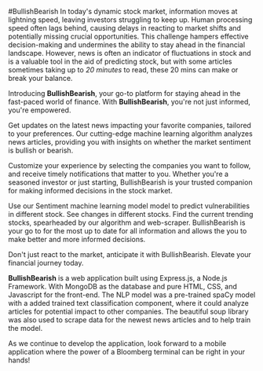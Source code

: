 #BullishBearish
In today's dynamic stock market, information moves at lightning speed, leaving investors struggling to keep up. Human processing speed often lags behind, causing delays in reacting to market shifts and potentially missing crucial opportunities. This challenge hampers effective decision-making and undermines the ability to stay ahead in the financial landscape. However, news is often an indicator of fluctuations in stock and is a valuable tool in the aid of predicting stock, but with some articles sometimes taking up to _20 minutes_ to read, these 20 mins can make or break your balance.

Introducing **BullishBearish**, your go-to platform for staying ahead in the fast-paced world of finance. With **BullishBearish**, you're not just informed, you're empowered.

Get updates on the latest news impacting your favorite companies, tailored to your preferences. Our cutting-edge machine learning algorithm analyzes news articles, providing you with insights on whether the market sentiment is bullish or bearish.

Customize your experience by selecting the companies you want to follow, and receive timely notifications that matter to you. Whether you're a seasoned investor or just starting, BullishBearish is your trusted companion for making informed decisions in the stock market.

Use our Sentiment machine learning model model to predict vulnerabilities in different stock. See changes in different stocks. Find the current trending stocks, spearheaded by our algorithm and web-scraper. BullishBearish is your go to for the most up to date for all information and allows the you to make better and more informed decisions.

Don't just react to the market, anticipate it with BullishBearish. Elevate your financial journey today.

**BullishBearish** is a web application built using Express.js, a Node.js Framework. With MongoDB as the database and pure HTML, CSS, and Javascript for the front-end. The NLP model was a pre-trained spaCy model with a added trained text classification component, where it could analyze articles for potential impact to other companies. The beautiful soup library was also used to scrape data for the newest news articles and to help train the model. 

As we continue to develop the application, look forward to a mobile application where the power of a Bloomberg terminal can be right in your hands!
